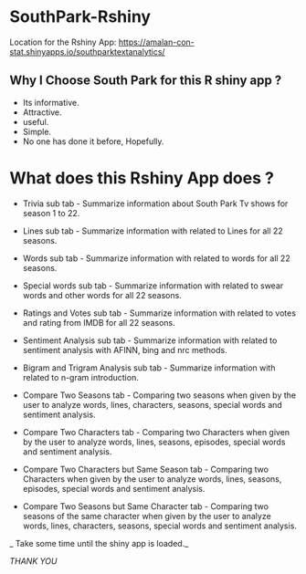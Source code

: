 # SouthPark-Rshiny

Location for the Rshiny App: https://amalan-con-stat.shinyapps.io/southparktextanalytics/

## Why I Choose South Park for this R shiny app ?

* Its informative. 
* Attractive. 
* useful. 
* Simple.
* No one has done it before, Hopefully.

# What does this Rshiny App does ?

* Trivia sub tab - Summarize information about South Park Tv shows for season 1 to 22.
* Lines sub tab - Summarize information with related to Lines for all 22 seasons.
* Words sub tab - Summarize information with related to words for all 22 seasons.
* Special words sub tab - Summarize information with related to swear words and other words for all 22 seasons.
* Ratings and Votes sub tab - Summarize information with related to votes and rating from IMDB for all 22 seasons.
* Sentiment Analysis sub tab - Summarize information with related to sentiment analysis with AFINN, bing and nrc methods.
* Bigram and Trigram Analysis sub tab - Summarize information with related to n-gram introduction.

* Compare Two Seasons tab - Comparing two seasons when given by the user to analyze words, lines, characters, seasons, special words
                            and sentiment analysis.
* Compare Two Characters tab - Comparing two Characters when given by the user to analyze words, lines, seasons, episodes, special words
                               and sentiment analysis.                           
* Compare Two Characters but Same Season tab - Comparing two Characters when given by the user to analyze words, lines, seasons, episodes, 
                                               special words and sentiment analysis.                        
* Compare Two Seasons but Same Character tab - Comparing two seasons of the same character when given by the user to analyze words, lines, 
                                               characters, seasons, special words and sentiment analysis.

_ Take some time until the shiny app is loaded._

*THANK YOU*
